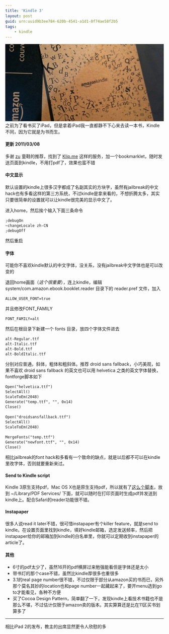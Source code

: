 ```yaml
---
title: 'Kindle 3'
layout: post
guid: urn:uuid9b3ee784-620b-4541-a1d1-0f74ae58f2b5
tags:
    - kindle
---
```


![""](/media/files/2011/03/07/kindle.jpg)
之前为了看书买了iPad，但是拿着iPad我一直都静不下心来去读一本书，Kindle不同，因为它就是为书而生。

#### 更新 2011/03/08

多谢 [zu](/2011/03/07/kindle.html#comment-161751394) 童鞋的推荐，找到了 [Klip.me](http://www.klip.me/) 这样的服务，加一个bookmarklet，随时发送页面到kindle，不用打pdf了，效果也蛮不错

#### 中文显示

默认设置的kindle上很多汉字都成了名副其实的方块字，虽然有jailbreak的中文hack也有多看这样的第三方系统，不过kindle是拿来看的，不想折腾太多，其实只要很简单的设置就可以让kindle很完美的显示中文了。

进入home，然后挨个输入下面三条命令

    ;debugOn
    ~changeLocale zh-CN
    ;debugOff
    
然后重启

#### 字体

可能你不喜欢kindle默认的中文字体，没关系，没有jailbreak中文字体也是可以改变的

退回home画面（*这个很重要*），连上kindle，编辑 system/com.amazon.ebook.booklet.reader 目录下的 reader.pref 文件，加入

    ALLOW_USER_FONT=true
    
并且修改FONT_FAMILY

    FONT_FAMILY=alt
    
然后在根目录下新建一个 fonts 目录，放四个字体文件进去

    alt-Regular.ttf
    alt-Italic.ttf
    alt-Bold.ttf
    alt-BoldItalic.ttf
    
分别对应普通，斜体，粗体和粗斜体。推荐 droid sans fallback，小巧美观，如果不喜欢 droid sans fallback 的英文也可以用 helvetica 之类的英文字体替换，fontforge脚本如下

    Open("helvetica.ttf")
    SelectAll()
    ScaleToEm(2048)
    Generate("temp.ttf", "", 0x14)
    Close()

    Open("droidsansfallback.ttf")
    SelectAll()
    ScaleToEm(2048)

    MergeFonts("temp.ttf")
    Generate("newfont.ttf", "", 0x14)
    Close()

相比jailbreak的font hack和多看有一个致命的缺点，就是以后都不可以在kindle里改字体，否则就要重新来过。

#### Send to Kindle script

Kindle 3原生支持pdf，Mac OS X也是原生支持pdf，所以就有了[这么个脚本](https://github.com/waynezhang/SendToKindle)，放到 ~/Library/PDF Services/ 下面，就可以随时在打印页面时生成pdf并发送到kindle上。配合Safari的reader功能很不错。

#### Instapaper

很多人说read it later不错，很可惜instapaper有个killer feature，就是send to kindle。在设置页面里找到kindle，填好kindle邮箱，选定发送频率，然后把instapaper给你的邮箱加到kindle的白名单里，你就可以定期收到instapaper的article了。

#### 其他

-   6寸的pdf太少了，虽然16开的pdf横屏过来勉强能看但是字体还是太小
-   带书灯的那个case不错，虽然比kindle厚很多也重很多
-   3.1的real page number很不错，不过仅限于部分从amazon买的书而已，另外那个莫名其妙的location也和page number一起藏起来了，要开menu选到go to才能看见，各种不方便
-   买了Cocoa Design Pattern，简单翻了一下，发现kindle上看技术书籍也不是那么不堪，不过估计仅限于amazon卖的版本。其实算算还是比在11区买书划算多了

---
相比iPad 2的发布，教主的出席显然更令人欣慰的多
